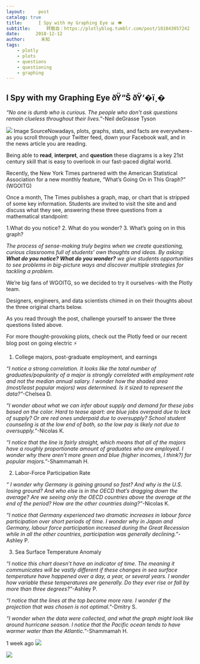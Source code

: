 ```yaml
---
layout:     post
catalog: true
title:      I Spy with my Graphing Eye 📊 👁️
subtitle:      转载自：https://plotlyblog.tumblr.com/post/181043057242
date:      2018-12-12
author:      未知
tags:
    - plotly
    - plots
    - questions
    - questioning
    - graphing
---
```


## I Spy with my Graphing Eye ðŸ“Š ðŸ‘�ï¸�

*“No one is dumb who is curious. The people who don’t ask questions remain clueless throughout their lives.”*-Neil deGrasse Tyson


![](https://i.imgur.com/CKM6fqP.png)
Image SourceNowadays, plots, graphs, stats, and facts are everywhere - as you scroll through your Twitter feed, down your Facebook wall, and in the news article you are reading.


Being able to **read**, **interpret**, and **question** these diagrams is a key 21st century skill that is easy to overlook in our fast-paced digital world.


Recently, the New York Times partnered with the American Statistical Association for a new monthly feature, “What’s Going On in This Graph?” (WGOITG)


Once a month, The Times publishes a graph, map, or chart that is stripped of some key information. Students are invited to visit the site and and discuss what they see, answering these three questions from a mathematical standpoint:


1.What do you notice?
2. What do you wonder?
3. What’s going on in this graph?


*The process of sense-making truly begins when we create questioning, curious classrooms full of students’ own thoughts and ideas. By asking: **What do you notice? What do you wonder?** we give students opportunities to see problems in big-picture ways and discover multiple strategies for tackling a problem.*

We’re big fans of WGOITG, so we decided to try it ourselves - with the Plotly team.


Designers, engineers, and data scientists chimed in on their thoughts about the three original charts below.


As you read through the post, challenge yourself to answer the three questions listed above.


For more thought-provoking plots, check out the Plotly feed or our recent blog post on going electric ⚡


1. College majors, post-graduate employment, and earnings

*“I notice a strong correlation. It looks like the total number of graduates/popularity of a major is strongly correlated with employment rate and not the median annual salary. I wonder how the shaded area (most/least popular majors) was determined. Is it sized to represent the data?”*-Chelsea D.


*“I wonder about what we can infer about supply and demand for these jobs based on the color. Hard to tease apart: are blue jobs overpaid due to lack of supply? Or are red ones underpaid due to oversupply? School student counseling is at the low end of both, so the low pay is likely not due to oversupply.”*-Nicolas K.


*“I notice that the line is fairly straight, which means that all of the majors have a roughly proportionate amount of graduates who are employed. I wonder why there aren’t more green and blue (higher incomes, I think?) for popular majors.”*-Shammamah H.


2. Labor-Force Participation Rate

*“ I wonder why Germany is gaining ground so fast? And why is the U.S. losing ground? And who else is in the OECD that’s dragging down the average? Are we seeing only the OECD countries above the average at the end of the period? How are the other countries doing?”*-Nicolas K.


*“I notice that Germany experienced two dramatic increases in labour force participation over short periods of time. I wonder why in Japan and Germany, labour force participation increased during the Great Recession while in all the other countries, participation was generally declining.”*-Ashley P.


3. Sea Surface Temperature Anomaly

*“I notice this chart doesn’t have an indicator of time. The meaning it communicates will be vastly different if these changes in sea surface temperature have happened over a day, a year, or several years. I wonder how variable these temperatures are generally. Do they ever rise or fall by more than three degrees?”*-Ashley P.


*“I notice that the lines at the top become more rare. I wonder if the projection that was chosen is not optimal.”*-Dmitry S.


*“I wonder when the data were collected, and what the graph might look like around hurricane season. I notice that the Pacific ocean tends to have warmer water than the Atlantic.”*-Shammamah H.



1 week ago
![](https://px.srvcs.tumblr.com/impixu?T=1545425779&J=eyJ0eXBlIjoidXJsIiwidXJsIjoiaHR0cDovL3Bsb3RseWJsb2cudHVtYmxyLmNvbS9wb3N0LzE4MTA0MzA1NzI0Mi9pLXNweS13aXRoLW15LWdyYXBoaW5nLWV5ZSIsInJlcXR5cGUiOjAsInJvdXRlIjoiL3Bvc3QvOmlkLzpzdW1tYXJ5Iiwibm9zY3JpcHQiOjF9&U=BMFLMGFNJC&K=40050b789da6df00339e611891c67b1cb2eb5f4436c0fee74b41a33dc979e350&R=)

![](https://px.srvcs.tumblr.com/impixu?T=1545425779&J=eyJ0eXBlIjoicG9zdCIsInVybCI6Imh0dHA6Ly9wbG90bHlibG9nLnR1bWJsci5jb20vcG9zdC8xODEwNDMwNTcyNDIvaS1zcHktd2l0aC1teS1ncmFwaGluZy1leWUiLCJyZXF0eXBlIjowLCJyb3V0ZSI6Ii9wb3N0LzppZC86c3VtbWFyeSIsInBvc3RzIjpbeyJwb3N0aWQiOiIxODEwNDMwNTcyNDIiLCJibG9naWQiOiIxNDY0NDA3MjAiLCJzb3VyY2UiOjMzfV0sIm5vc2NyaXB0IjoxfQ==&U=BNFEGNPKJP&K=6b75b48dac8b94631037c818ba8d8ce112a8b8907b76b50668c0768acaa4e1c7&R=)

